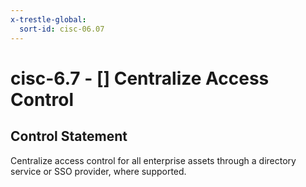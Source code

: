 ```yaml
---
x-trestle-global:
  sort-id: cisc-06.07
---
```


# cisc-6.7 - \[\] Centralize Access Control

## Control Statement

Centralize access control for all enterprise assets through a directory service or SSO provider, where supported.

